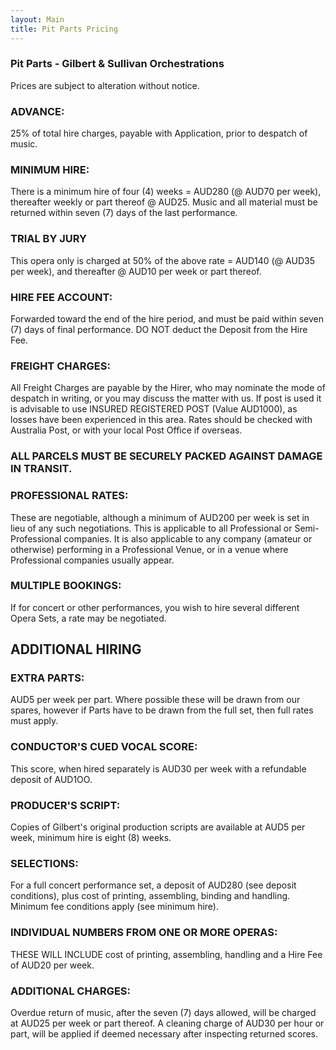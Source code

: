 ```yaml
---
layout: Main
title: Pit Parts Pricing
---
```


### Pit Parts - Gilbert & Sullivan Orchestrations

Prices are subject to alteration without notice.

### ADVANCE: 
25% of total hire charges, payable with Application, prior to despatch of music.

### MINIMUM HIRE:
There is a minimum hire of four (4) weeks = AUD280 (@ AUD70 per week), thereafter
weekly or part thereof @ AUD25. Music and all material must be returned within seven
(7) days of the last performance.

### TRIAL BY JURY
This opera only is charged at 50% of the above rate = AUD140 (@ AUD35 per week), and thereafter @ AUD10 per week or part thereof.  

### HIRE FEE ACCOUNT:
Forwarded toward the end of the hire period, and must be paid within seven (7) days of final performance. DO NOT deduct the Deposit from the Hire Fee.

### FREIGHT CHARGES:
All Freight Charges are payable by the Hirer, who may nominate the mode of despatch in writing, or you may discuss the matter with us. If post is used it is advisable to use INSURED REGISTERED POST (Value AUD1000), as losses have been experienced in this area. Rates should be
checked with Australia Post, or with your local Post Office if overseas.

### ALL PARCELS MUST BE SECURELY PACKED AGAINST DAMAGE IN TRANSIT.

### PROFESSIONAL RATES:
These are negotiable, although a minimum of AUD200 per week is set in lieu of any such negotiations. This is applicable to all Professional or Semi-Professional companies. 
It is also applicable to any company (amateur or otherwise) performing in a Professional Venue, or in a venue where
Professional companies usually appear.
 
### MULTIPLE BOOKINGS:
If for concert or other performances, you wish to hire several different Opera Sets, a rate may be negotiated.

## ADDITIONAL HIRING

### EXTRA PARTS:
AUD5 per week per part. Where possible these will be drawn from our spares, however if Parts have to be drawn from the full set, then full rates must apply.

### CONDUCTOR'S CUED VOCAL SCORE:
This score, when hired separately is AUD30 per week with a refundable deposit of AUD1OO.

### PRODUCER'S SCRIPT:
Copies of Gilbert's original production scripts are available at AUD5 per week, minimum hire is eight (8) weeks.

### SELECTIONS:
For a full concert performance set, a deposit of AUD280 (see deposit conditions), plus cost of printing, assembling, binding and handling. Minimum fee conditions apply (see minimum hire).

### INDIVIDUAL NUMBERS FROM ONE OR MORE OPERAS:
THESE WILL INCLUDE cost of printing, assembling, handling and a Hire Fee of AUD20 per week.

### ADDITIONAL CHARGES:
Overdue return of music, after the seven (7) days allowed, will be charged at AUD25 per week or part thereof. A cleaning charge of AUD30 per hour or part, will be applied if deemed necessary after inspecting returned scores.